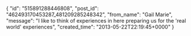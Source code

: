  {
   "id": "515891288446808",
   "post_id": "462493170453287_481209285248342",
   "from_name": "Gail Marie",
   "message": "I like to think of experiences in here preparing us for the 'real world' experiences",
   "created_time": "2013-05-22T22:19:45+0000"
 }
